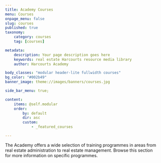 ```yaml
---
title: Academy Courses
menu: Courses
onpage_menu: false
slug: courses
published: true
taxonomy:
	category: courses
	tag: [courses]

metadata:
    description: Your page description goes here
    keywords: real estate Harcourts resource media library
    author: Harcourts Academy

body_classes: "modular header-lite fullwidth courses"
bg_color: "#002b49"
banner_image: theme://images/banners/courses.jpg

side_bar_menu: true;

content:
    items: @self.modular
    order:
        by: default
        dir: asc
        custom:
            - _featured_courses

---
```


The Academy offers a wide selection of training programmes in areas from real estate administration to real estate management. Browse this section for more information on specific programmes.
